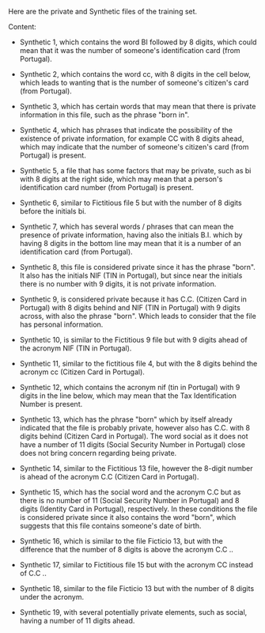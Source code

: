 Here are the private and Synthetic files of the training set.

Content:

- Synthetic 1, which contains the word BI followed by 8 digits, which could mean that it was the number of someone's identification card (from Portugal).

- Synthetic 2, which contains the word cc, with 8 digits in the cell below, which leads to wanting that is the number of someone's citizen's card (from Portugal).

- Synthetic 3, which has certain words that may mean that there is private information in this file, such as the phrase "born in".

- Synthetic 4, which has phrases that indicate the possibility of the existence of private information, for example CC with 8 digits ahead, which may indicate that the number of someone's citizen's card (from Portugal) is present.

- Synthetic 5, a file that has some factors that may be private, such as bi with 8 digits at the right side, which may mean that a person's identification card number (from Portugal) is present.

- Synthetic 6, similar to Fictitious file 5 but with the number of 8 digits before the initials bi.

- Synthetic 7, which has several words / phrases that can mean the presence of private information, having also the initials B.I. which by having 8 digits in the bottom line may mean that it is a number of an identification card (from Portugal).

- Synthetic 8, this file is considered private since it has the phrase "born". It also has the initials NIF (TIN in Portugal), but since near the initials there is no number with 9 digits, it is not private information.

- Synthetic 9, is considered private because it has C.C. (Citizen Card in Portugal) with 8 digits behind and NIF (TIN in Portugal) with 9 digits across, with also the phrase "born". Which leads to consider that the file has personal information.

- Synthetic 10, is similar to the Fictitious 9 file but with 9 digits ahead of the acronym NIF (TIN in Portugal).

- Synthetic 11, similar to the fictitious file 4, but with the 8 digits behind the acronym cc (Citizen Card in Portugal).
 
- Synthetic 12, which contains the acronym nif (tin in Portugal) with 9 digits in the line below, which may mean that the Tax Identification Number is present.

- Synthetic 13, which has the phrase "born" which by itself already indicated that the file is probably private, however also has C.C. with 8 digits behind (Citizen Card in Portugal). The word social as it does not have a number of 11 digits (Social Security Number in Portugal) close does not bring concern regarding being private.

- Synthetic 14, similar to the Fictitious 13 file, however the 8-digit number is ahead of the acronym C.C (Citizen Card in Portugal).

- Synthetic 15, which has the social word and the acronym C.C but as there is no number of 11 (Social Security Number in Portugal) and 8 digits (Identity Card in Portugal), respectively. In these conditions the file is considered private since it also contains the word "born", which suggests that this file contains someone's date of birth.

- Synthetic 16, which is similar to the file Ficticio 13, but with the difference that the number of 8 digits is above the acronym C.C ..

- Synthetic 17, similar to Fictitious file 15 but with the acronym CC instead of C.C ..

- Synthetic 18, similar to the file Ficticio 13 but with the number of 8 digits under the acronym.

- Synthetic 19, with several potentially private elements, such as social, having a number of 11 digits ahead.